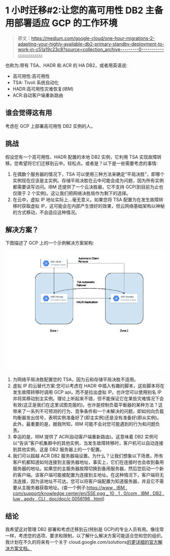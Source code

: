 # 1 小时迁移#2:让您的高可用性 DB2 主备用部署适应 GCP 的工作环境

> 原文：<https://medium.com/google-cloud/one-hour-migrations-2-adapting-your-highly-available-db2-primary-standby-deployment-to-work-in-c51a19c23c8?source=collection_archive---------0----------------------->

也称为:带有 TSA、HADR 和 ACR 的 HA DB2，或者用英语说:

*   高可用性:高可用性
*   TSA: Tivoli 系统自动化
*   HADR:高可用性灾难恢复(IBM)
*   ACR:自动客户端重新路由

## 谁会觉得这有用

考虑在 GCP 上部署高可用性 DB2 实例的人。

## 挑战

假设您有一个高可用性、HADR 配置的本地 DB2 实例，它利用 TSA 实现故障转移。您希望将它们迁移到云中。轻松点。或者是？以下是一些需要考虑的事情:

1.  在偶数个服务器的情况下，TSA 可以使用三种方法来确定“平局决胜”，即哪个实例现在应该是主实例。存储平局决胜在云中可能会成为问题，因为所有实例都需要读写访问。IBM 还提供了一个云决胜器，它不支持 GCP(到目前为止也仅限于 2 个实例)。这让我们把网络决胜局作为剩下的选择。
2.  在云中，虚拟 IP 地址实际上…毫无意义。如果您将 TSA 配置为在发生故障转移时获取虚拟 IP，这可能会在内部产生很好的效果，但云网络基础架构以神秘的方式移动，不会适应这种情况。

## 解决方案？

下图描述了 GCP 上的一个示例解决方案架构:

![](img/1b46b3063a6bc2fa36abfd8e03d45343.png)

1.  为网络平局决胜配置您的 TSA，因为云和存储平局决胜不适用。
2.  虚拟 IP 的云替代方案:您可以考虑在 HADR 中插入有趣的脚本，这些脚本将在发生故障转移时调用 GCP api，而不是拉出虚拟 IP。也许您可以使用别名 IP 并将其移动到主实例。理论上听起来不错，但不能保证它在某些灾难情况下会有效(这正是我们在这里试图克服的)。也许是控制负载平衡器的某种方法？这带来了一系列不可预测的行为、竞争条件和一个未解决的问题，即如何向负载均衡器发出信号，表明实例准备好了(即主实例)还是没有准备好(即从实例)。此外，最重要的是，据我所知，IBM 可能不会对您可能遇到的行为和问题负责。
3.  幸运的是，IBM 提供了 ACR(自动客户端重新路由)。这意味着 DB2 实例可以“告诉”客户机集群中的其他实例，当发生故障转移时，客户机可以自动连接到其他实例。这是 DB2 服务器上的一个配置。
4.  我们可以超越 ACR DB2 服务器端设置。为什么？让我们想象以下场景。所有客户机都知道如何连接到主服务器地址，事实上，它们在连接时也会收到备用服务器的地址。如果您的主服务器故障切换到备用服务器，然后您启动一个新的客户端。该客户端可能被配置为连接到主地址。在这种情况下，客户端将无法连接，因为该地址不可达。您可以将客户端配置为知道服务器，并且它不需要从主服务器获取地址。(查一个例子:[https://www . IBM . com/support/knowledge center/en/SSE pgg _ 10 . 1 . 0/com . IBM . DB2 . luw . apdv . CLI . doc/doc/c 0056196 . html](https://www.ibm.com/support/knowledgecenter/en/SSEPGG_10.1.0/com.ibm.db2.luw.apdv.cli.doc/doc/c0056196.html))

## 结论

我希望这对管理 DB2 部署和考虑迁移到云(特别是 GCP)的专业人员有用。像往常一样，考虑您的选项、要求和限制，以了解什么解决方案可能适合您和您的组织。我计划在不久的将来有一个关于 cloud.google.com/solutions[的更详细的官方解决方案文档。](http://cloud.google.com/solutions)